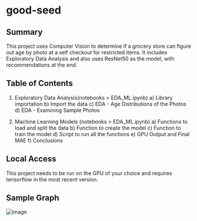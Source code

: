 # good-seed

<h2>Summary</h2>

This project uses Computer Vision to determine if a grocery store can figure out age by photo at a self checkout for restricted items. It includes Exploratory Data Analysis and also uses ResNet50 as the model, with recommendations at the end.

<h2>Table of Contents</h2>

1. Exploratory Data Analysis(notebooks > EDA_ML.ipynb)
      a) Library importation
      b) Import the data
      c) EDA - Age Distributions of the Photos
      d) EDA - Examining Sample Photos

2. Machine Learning Models (notebooks > EDA_ML.ipynb)
      a) Functions to load and split the data
      b) Function to create the model
      c) Function to train the model
      d) Script to run all the functions
      e) GPU Output and Final MAE
      f) Conclusions

<h2>Local Access</h2>

This project needs to be run on the GPU of your choice and requires tensorflow in the most recent version.

<h2>Sample Graph</h2>

![image](https://github.com/LDeYoung17/good-seed/assets/70500225/0421c3cc-ea34-4b0a-aba7-4221ac15eadb)

